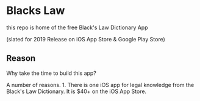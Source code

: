 Blacks Law
==========

this repo is home of the free Black's Law Dictionary App

(slated for 2019 Release on iOS App Store & Google Play Store)


## Reason

Why take the time to build this app?

A number of reasons. 1. There is one iOS app for legal knowledge from the Black's Law Dictionary. It is $40+ on the iOS App Store.
